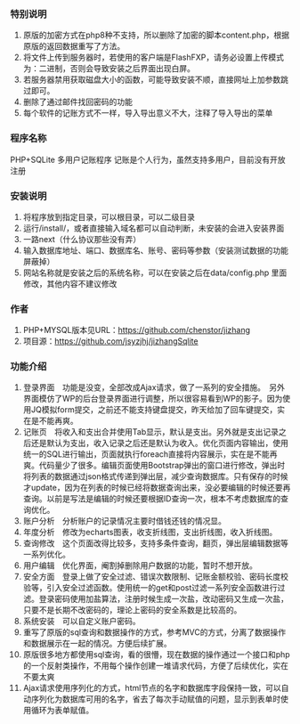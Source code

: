 ### 特别说明
1. 原版的加密方式在php8种不支持，所以删除了加密的脚本content.php，根据原版的返回数据重写了方法。
2. 将文件上传到服务器时，若使用的客户端是FlashFXP，请务必设置上传模式为：二进制，否则会导致安装之后界面出现白屏。
3. 若服务器禁用获取磁盘大小的函数，可能导致安装不顺，直接网址上加参数跳过即可。
4. 删除了通过邮件找回密码的功能
5. 每个软件的记账方式不一样，导入导出意义不大，注释了导入导出的菜单

### 程序名称
PHP+SQLite 多用户记账程序
记账是个人行为，虽然支持多用户，目前没有开放注册

### 安装说明
1. 将程序放到指定目录，可以根目录，可以二级目录
2. 运行/install/，或者直接输入域名都可以自动判断，未安装的会进入安装界面
3. 一路next（什么协议那些没有弄）
4. 输入数据库地址、端口、数据库名、账号、密码等参数（安装测试数据的功能屏蔽掉）
5. 网站名称就是安装之后的系统名称，可以在安装之后在data/config.php 里面修改，其他内容不建议修改

### 作者
1. PHP+MYSQL版本见URL：https://github.com/chenstor/jizhang
2. 项目源：https://github.com/jsyzjhj/jizhangSqlite

### 功能介绍
1. 登录界面　功能是没变，全部改成Ajax请求，做了一系列的安全措施。　另外界面模仿了WP的后台登录界面进行调整，所以很容易看到WP的影子。因为使用JQ模拟form提交，之前还不能支持键盘提交，昨天给加了回车键提交，实在是不能再爽。
2. 记账页　将收入和支出合并使用Tab显示，默认是支出。另外就是支出记录之后还是默认为支出，收入记录之后还是默认为收入。优化页面内容输出，使用统一的SQL进行输出，页面就执行foreach直接将内容展示，实在是不能再爽。代码量少了很多。编辑页面使用Bootstrap弹出的窗口进行修改，弹出时将列表的数据通过json格式传递到弹出层，减少查询数据库。只有保存的时候才update，因为在列表的时候已经将数据查询出来，没必要编辑的时候还要再查询。以前是写法是编辑的时候还要根据ID查询一次，根本不考虑数据库的查询优化。
3. 账户分析　分析账户的记录情况主要时借钱还钱的情况显。
4. 年度分析　修改为echarts图表，收支折线图，支出折线图，收入折线图。
5. 查询修改　这个页面改得比较多，支持多条件查询，翻页，弹出层编辑数据等一系列优化。
6. 用户编辑　优化界面，阉割掉删除用户数据的功能，暂时不想开放。
7. 安全方面　登录上做了安全过滤、错误次数限制、记账金额校验、密码长度校验等，引入安全过滤函数。使用统一的get和post过滤一系列安全函数进行过滤。登录密码使用加盐算法，注册时候生成一次盐，改动密码又生成一次盐，只要不是长期不改密码的，理论上密码的安全系数是比较高的。
8. 系统安装　可以自定义账户密码。
9. 重写了原版的sql查询和数据操作的方式，参考MVC的方式，分离了数据操作和数据展示在一起的情况。方便后续扩展。
10. 原版很多地方都使用sql查询，看的很懵，现在数据的操作通过一个接口和php的一个反射类操作，不用每个操作创建一堆请求代码，方便了后续优化，实在不要太爽
11. Ajax请求使用序列化的方式，html节点的名字和数据库字段保持一致，可以自动序列化为数据库可用的名字，省去了每次手动赋值的问题，显示到表单时使用循环为表单赋值。